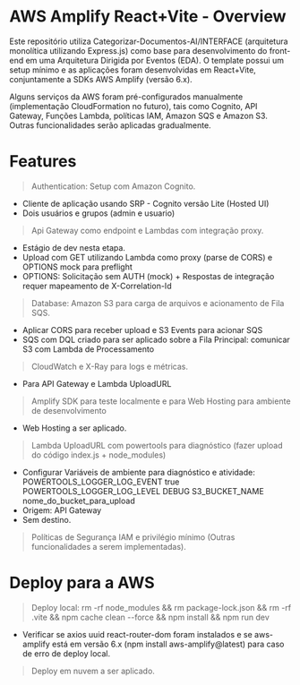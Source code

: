 # AWS Amplify React+Vite - Overview

Este repositório utiliza Categorizar-Documentos-AI/INTERFACE (arquitetura monolítica utilizando Express.js) como base para desenvolvimento do front-end em uma Arquitetura Dirigida por Eventos (EDA). O template possui um setup mínimo e as aplicações foram desenvolvidas em React+Vite, conjuntamente a SDKs AWS Amplify (versão 6.x).

Alguns serviços da AWS foram pré-configurados manualmente (implementação CloudFormation no futuro), tais como Cognito, API Gateway, Funções Lambda, políticas IAM, Amazon SQS e Amazon S3. Outras funcionalidades serão aplicadas gradualmente.

# Features
> Authentication: Setup com Amazon Cognito.
- Cliente de aplicação usando SRP - Cognito versão Lite (Hosted UI)
- Dois usuários e grupos (admin e usuario)
> Api Gateway como endpoint e Lambdas com integração proxy.
- Estágio de dev nesta etapa.
- Upload com GET utilizando Lambda como proxy (parse de CORS) e OPTIONS mock para preflight
- OPTIONS: Solicitação sem AUTH (mock) + Respostas de integração requer mapeamento de X-Correlation-Id
> Database: Amazon S3 para carga de arquivos e acionamento de Fila SQS.
- Aplicar CORS para receber upload e S3 Events para acionar SQS
- SQS com DQL criado para ser aplicado sobre a Fila Principal: comunicar S3 com Lambda de Processamento
> CloudWatch e X-Ray para logs e métricas.
- Para API Gateway e Lambda UploadURL
> Amplify SDK para teste localmente e para Web Hosting para ambiente de desenvolvimento 
- Web Hosting a ser aplicado.
> Lambda UploadURL com powertools para diagnóstico (fazer upload do código index.js + node_modules)
- Configurar Variáveis de ambiente para diagnóstico e atividade:
    POWERTOOLS_LOGGER_LOG_EVENT     true
    POWERTOOLS_LOGGER_LOG_LEVEL     DEBUG
    S3_BUCKET_NAME                  nome_do_bucket_para_upload
- Origem: API Gateway
- Sem destino.
> Políticas de Segurança IAM e privilégio mínimo (Outras funcionalidades a serem implementadas).

# Deploy para a AWS
> Deploy local:
rm -rf node_modules && rm package-lock.json && rm -rf .vite && npm cache clean --force && npm install && npm run dev
- Verificar se axios uuid react-router-dom foram instalados e se aws-amplify está em versão 6.x (npm install aws-amplify@latest) para caso de erro de deploy local.

> Deploy em nuvem a ser aplicado.


